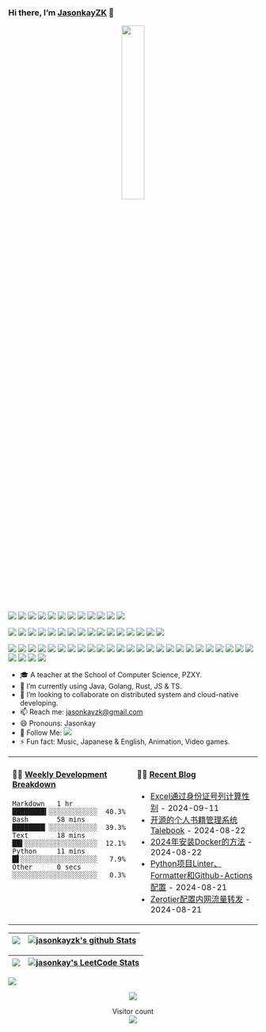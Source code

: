 ### Hi there, I’m [JasonkayZK](https://jasonkayzk.github.io/) 👋 


<p align="center">
  <img src="https://cdn.jsdelivr.net/gh/jasonkayzk/jasonkayzk@master/hello-world.gif" width="30%">
</p>


<!-- <p align="center">
<img width="500" src="https://metrics.lecoq.io/jasonkayzk?template=classic&repositories.forks=true&followup=1&followup.sections=repositories&config.timezone=Asia%2FShanghai&config.padding=0%2C%204%20%2B%2011%25/" alt="Github Metrics"/>
<br>
</p> -->


[![](https://img.shields.io/badge/Windows-10-2376bc?style=flat-square&logo=windows&logoColor=ffffff)](https://www.microsoft.com/windows/get-windows-10)
[![](https://img.shields.io/badge/Linux-Ubuntu-2376bc?style=flat-square&logo=ubuntu&logoColor=ffffff)](https://ubuntu.com/)
[![](https://img.shields.io/badge/Linux-Centos-2376bc?style=flat-square&logo=centos&logoColor=ffffff)](https://www.centos.org/)
[![](https://img.shields.io/badge/MacOS-Monterey-2376bc?style=flat-square&logo=apple&logoColor=ffffff)](https://www.apple.com/)
[![](https://img.shields.io/badge/IDE-Visual%20Studio%20Code-blue?style=flat-square&logo=visual-studio-code&logoColor=ffffff)](https://code.visualstudio.com/)
[![](https://img.shields.io/badge/Intellij-Idea-blue?style=flat-square&logo=intellijidea&logoColor=ffffff)](https://www.jetbrains.com/idea/)
[![](https://img.shields.io/badge/IDE-Goland-blue?style=flat-square&logo=jetbrains&logoColor=ffffff)](https://www.jetbrains.com/go/)
[![](https://img.shields.io/badge/IDE-PyCharm-blue?style=flat-square&logo=jetbrains&logoColor=ffffff)](https://www.jetbrains.com/pycharm/)
[![](https://img.shields.io/badge/IDE-Clion-blue?style=flat-square&logo=jetbrains&logoColor=ffffff)](https://www.jetbrains.com/clion/)
[![](https://img.shields.io/badge/IDE-WebStorm-blue?style=flat-square&logo=jetbrains&logoColor=ffffff)](https://www.jetbrains.com/webstorm/)
[![](https://img.shields.io/badge/Andriod-Studio-blue?style=flat-square&logo=android&logoColor=ffffff)](https://developer.android.com/studio/)
[![](https://img.shields.io/badge/Linux-Vim-blue?style=flat-square&logo=vim&logoColor=ffffff)](https://www.vim.org/)

[![](https://img.shields.io/badge/-Java-007396?style=flat-square&logo=java&logoColor=ffffff)](https://www.java.com/)
[![](https://img.shields.io/badge/-Golang-f05032?style=flat-square&logo=go&logoColor=ffffff)](https://golang.org/)
[![](https://img.shields.io/badge/-C++-269539?style=flat-square&logo=c%2B%2B&logoColor=ffffff)](https://www.cplusplus.com/)
[![](https://img.shields.io/badge/-Rust-003545?style=flat-square&logo=rust&logoColor=ffffff)](https://www.rust-lang.org/)
[![](https://img.shields.io/badge/-Python-3776AB?style=flat-square&logo=python&logoColor=ffffff)](https://www.python.org/)
[![](https://img.shields.io/badge/-Scala-2496ED?style=flat-square&logo=scala&logoColor=ffffff)](https://www.scala-lang.org/)
[![](https://img.shields.io/badge/-JavaScript-f7e018?style=flat-square&logo=javascript&logoColor=white)](https://www.ecma-international.org/)
[![](https://img.shields.io/badge/-HTML5-E34F26?style=flat-square&logo=html5&logoColor=white)](https://html.spec.whatwg.org/)
[![](https://img.shields.io/badge/-CSS3-1572B6?style=flat-square&logo=css3&logoColor=white)](https://www.w3.org/Style/CSS/)
[![](https://img.shields.io/badge/-Less-43853d?style=flat-square&logo=less&logoColor=white)](https://lesscss.org/)
[![](https://img.shields.io/badge/TypeScript-cb3837?style=flat-square&logo=TypeScript&logoColor=ffffff)](https://www.typescriptlang.org/)
[![](https://img.shields.io/badge/Kotlin-2496ED?style=flat-square&logo=kotlin&logoColor=ffffff)](https://kotlinlang.org/)
[![](https://img.shields.io/badge/Dart-003545?style=flat-square&logo=dart&logoColor=ffffff)](https://dart.dev/)
[![](https://img.shields.io/badge/Lua-cb3837?style=flat-square&logo=lua&logoColor=ffffff)](https://www.lua.org/)
[![](https://img.shields.io/badge/Shell-f05032?style=flat-square&logo=powershell&logoColor=ffffff)](https://www.shell.com/)
[![](https://img.shields.io/badge/C%23-43853d?style=flat-square&logo=CSharp&logoColor=ffffff)](https://docs.microsoft.com/en-us/dotnet/csharp/)


[![](https://img.shields.io/badge/-Spring-6DB33F?style=flat-square&logo=spring&logoColor=white)](https://spring.io/projects/spring-framework/)
[![](https://img.shields.io/badge/-Docker-2496ED?style=flat-square&logo=docker&logoColor=ffffff)](https://www.docker.com/)
[![](https://img.shields.io/badge/-MySQL-003545?style=flat-square&logo=mysql&logoColor=white)](https://www.mysql.com/)
[![](https://img.shields.io/badge/-PostgreSQL-005571?style=flat-square&logo=postgresql&logoColor=white)](https://www.postgresql.org/)
[![](https://img.shields.io/badge/-NPM-cb3837?style=flat-square&logo=npm&logoColor=white)](https://npmjs.com/)
[![](https://img.shields.io/badge/-Git-f05032?style=flat-square&logo=git&logoColor=white)](https://git-scm.com/)
[![](https://img.shields.io/badge/-Vue.js-4fc08d?style=flat-square&logo=vue.js&logoColor=ffffff)](https://vuejs.org/)
[![](https://img.shields.io/badge/React-cb3837?style=flat-square&logo=React&logoColor=ffffff)](https://reactjs.org/)
[![](https://img.shields.io/badge/-Electron-6DB33F?style=flat-square&logo=electron&logoColor=ffffff)](https://www.electronjs.org/)
[![](https://img.shields.io/badge/-Node.js-43853d?style=flat-square&logo=node.js&logoColor=ffffff)](https://nodejs.org/)
[![](https://img.shields.io/badge/-Nginx-269539?style=flat-square&logo=nginx&logoColor=ffffff)](https://nginx.org/)
[![](https://img.shields.io/badge/-Kubenetes-2496ED?style=flat-square&logo=kubernetes&logoColor=ffffff)](https://kubernetes.io/)
[![](https://img.shields.io/badge/-ElasticSearch-005571?style=flat-square&logo=elasticsearch&logoColor=white)](https://www.elastic.co/)
[![](https://img.shields.io/badge/-Redis-dc382d?style=flat-square&logo=redis&logoColor=white)](https://redis.io/)
[![](https://img.shields.io/badge/-Flutter-007396?style=flat-square&logo=flutter&logoColor=white)](https://flutter.dev/)
[![](https://img.shields.io/badge/-Gradle-f05032?style=flat-square&logo=gradle&logoColor=white)](https://gradle.org/)
[![](https://img.shields.io/badge/-RabbitMQ-269539?style=flat-square&logo=rabbitmq&logoColor=white)](https://www.rabbitmq.com/)
[![](https://img.shields.io/badge/-Yarn-2496ED?style=flat-square&logo=yarn&logoColor=white)](https://yarnpkg.com/)
[![](https://img.shields.io/badge/-Webpack-3776AB?style=flat-square&logo=webpack&logoColor=white)](https://webpack.js.org/)
[![](https://img.shields.io/badge/-MongoDB-6DB33F?style=flat-square&logo=mongodb&logoColor=white)](https://www.mongodb.com/)
[![](https://img.shields.io/badge/-Bootstrap-cb3837?style=flat-square&logo=bootstrap&logoColor=white)](https://getbootstrap.com/)
[![](https://img.shields.io/badge/-jQuery-003545?style=flat-square&logo=jquery&logoColor=white)](https://jquery.com/)
[![](https://img.shields.io/badge/-Tensorflow-fcc624?style=flat-square&logo=tensorflow&logoColor=white)](https://www.tensorflow.org/)
[![](https://img.shields.io/badge/-Keras-f05032?style=flat-square&logo=keras&logoColor=white)](https://keras.io/)
[![](https://img.shields.io/badge/-PyTorch-269539?style=flat-square&logo=pytorch&logoColor=white)](https://pytorch.org/)
[![](https://img.shields.io/badge/-Markdown-003545?style=flat-square&logo=markdown&logoColor=white)](https://daringfireball.net/projects/markdown/)
[![](https://img.shields.io/badge/-Istio-2496ED?style=flat-square&logo=istio&logoColor=white)](https://https://istio.io/)
[![](https://img.shields.io/badge/-Grafana-f05032?style=flat-square&logo=grafana&logoColor=white)](https://grafana.com/)
[![](https://img.shields.io/badge/-Prometheus-003545?style=flat-square&logo=prometheus&logoColor=white)](https://prometheus.io/)



- 🎓 A teacher at the School of Computer Science, PZXY.
- 🌱 I’m currently using Java, Golang, Rust, JS & TS.
- 👯 I’m looking to collaborate on distributed system and cloud-native developing.
- 📫 Reach me: jasonkayzk@gmail.com
- 😄 Pronouns: Jasonkay
- 👏 Follow Me: [![](https://img.shields.io/github/followers/jasonkayzk?label=follow%20me&style=social)](https://github.com/jasonkayzk/)
- ⚡ Fun fact: Music, Japanese & English, Animation, Video games.


<table width="800px">
<tr>
<td valign="top" width="50%">

#### 🏊‍♂️ <a href="https://gist.github.com/JasonkayZK/59ead22758ee823e48b558d3cff332f1" target="_blank">Weekly Development Breakdown</a>

<!-- code_time starts -->

```text
Markdown   1 hr           ████████▍░░░░░░░░░░░░  40.3%
Bash       58 mins        ████████▏░░░░░░░░░░░░  39.3%
Text       18 mins        ██▌░░░░░░░░░░░░░░░░░░  12.1%
Python     11 mins        █▋░░░░░░░░░░░░░░░░░░░   7.9%
Other      0 secs         ░░░░░░░░░░░░░░░░░░░░░   0.3%
```

<!-- code_time ends -->
</td>

<td valign="top" width="50%">

#### 🤹‍♀️ <a href="https://jasonkayzk.github.io/" target="_blank">Recent Blog</a>

<!-- blog starts -->
* <a href='https://jasonkayzk.github.io/2024/09/11/Excel%E9%80%9A%E8%BF%87%E8%BA%AB%E4%BB%BD%E8%AF%81%E5%8F%B7%E5%88%97%E8%AE%A1%E7%AE%97%E6%80%A7%E5%88%AB/' target='_blank'>Excel通过身份证号列计算性别</a> - 2024-09-11
* <a href='https://jasonkayzk.github.io/2024/08/22/%E5%BC%80%E6%BA%90%E7%9A%84%E4%B8%AA%E4%BA%BA%E4%B9%A6%E7%B1%8D%E7%AE%A1%E7%90%86%E7%B3%BB%E7%BB%9FTalebook/' target='_blank'>开源的个人书籍管理系统Talebook</a> - 2024-08-22
* <a href='https://jasonkayzk.github.io/2024/08/22/2024%E5%B9%B4%E5%AE%89%E8%A3%85Docker%E7%9A%84%E6%96%B9%E6%B3%95/' target='_blank'>2024年安装Docker的方法</a> - 2024-08-22
* <a href='https://jasonkayzk.github.io/2024/08/21/Python%E9%A1%B9%E7%9B%AELinter%E3%80%81Formatter%E5%92%8CGithub-Actions%E9%85%8D%E7%BD%AE/' target='_blank'>Python项目Linter、Formatter和Github-Actions配置</a> - 2024-08-21
* <a href='https://jasonkayzk.github.io/2024/08/21/Zerotier%E9%85%8D%E7%BD%AE%E5%86%85%E7%BD%91%E6%B5%81%E9%87%8F%E8%BD%AC%E5%8F%91/' target='_blank'>Zerotier配置内网流量转发</a> - 2024-08-21
<!-- blog ends -->

</td>
</tr>

</table>


|![](https://github-readme-stats.vercel.app/api?username=jasonkayzk&&show_icons=true&title_color=ffffff&icon_color=bb2acf&text_color=daf7dc&bg_color=151515)|[![jasonkayzk's github Stats](https://stats.justsong.cn/api/github?username=JasonkayZK&theme=dark)](https://github.com/JasonkayZK/jasonkayzk/)|
|-|-|


|![](https://github-readme-stats.vercel.app/api/top-langs/?username=jasonkayzk&layout=compact&theme=tokyonight&langs_count=10)|[![jasonkay's LeetCode Stats](https://stats.justsong.cn/api/leetcode?username=jasonkay&cn_username=jasonkay&theme=dark)](https://leetcode-cn.com/u/jasonkay/)|
|-|-|


![](https://activity-graph.herokuapp.com/graph?username=jasonkayzk&theme=redical)


<p align="center">
<a href="https://jasonkayzk.github.io/chat/"><img src="https://chat-room-6jyt.onrender.com/room/@JasonkayZK/svg?width=750&height=340&limit=20&theme=light&title=JasonayZK@github:%20~&fontSize=13"></a>
</p>


<p align="center"> 
  Visitor count<br>
  <img src="https://profile-counter.glitch.me/jasonkayzk/count.svg" />
</p>
